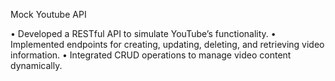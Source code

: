 Mock Youtube API

• Developed a RESTful API to simulate YouTube’s functionality.
• Implemented endpoints for creating, updating, deleting, and retrieving video information.
• Integrated CRUD operations to manage video content dynamically.
